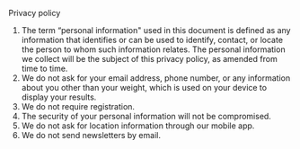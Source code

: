 Privacy policy

1. The term “personal information" used in this document is defined as any information that identifies or can be used to identify, contact, or locate the person to whom such information relates. The personal information we collect will be the subject of this privacy policy, as amended from time to time.
2. We do not ask for your email address, phone number, or any information about you other than your weight, which is used on your device to display your results.
3. We do not require registration.
4. The security of your personal information will not be compromised.
5. We do not ask for location information through our mobile app.
6. We do not send newsletters by email.
